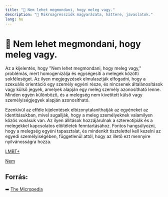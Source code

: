 ```yaml
---
title: "🚫 Nem lehet megmondani, hogy meleg vagy."
description: "🚫 Mikroagressziók magyarázata, háttere, javaslatok."
lang: hu
---
```


<div class="wiki-content agression-title">

# 🚫 Nem lehet megmondani, hogy meleg vagy.

Az a kijelentés, hogy "Nem lehet megmondani, hogy meleg vagy," problémás, mert homogenizálja és egységesíti a melegek közötti sokféleséget. Az ilyen megjegyzések elmulasztják elfogadni, hogy a szexuális orientáció egy személy egyéni része, és nincsenek általánosítások vagy külső jegyek, amelyek alapján egy meleg személy azonosítható lenne. Minden egyén különböző, és a melegség nem kivetített külső vagy személyiségjegyek alapján azonosítható.

Ezenkívül az efféle kijelentések elbizonytalaníthatják az egyéneket az identitásukban, mivel sugallják, hogy a meleg személyeknek valamilyen közös vonásuk van. Az ilyen állítások hozzájárulnak a sztereotípiák és a melegekkel kapcsolatos előítéletek fenntartásához. Fontos hangsúlyozni, hogy a melegség egyéni tapasztalat, és mindenkit tisztelettel kell kezelni az egyedi személyiségében, függetlenül attól, hogy az illető ezt mennyire nyilvánosságra hozza.

<div class="categories">

[LMBT+](/#/entry?id=lmbt)

[Nem](/#/entry?id=nem)

</div>

## Forrás:

➡️ [The Micropedia](https://www.themicropedia.org/)


</div>